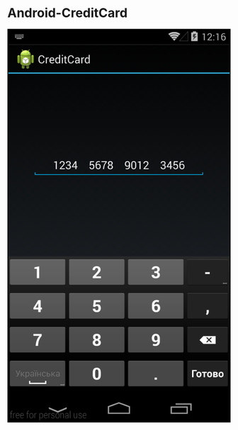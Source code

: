 Android-CreditCard
==================

![alt screenshot](https://raw.githubusercontent.com/MatrixDev/Android-CreditCard/master/screenshot.png)
